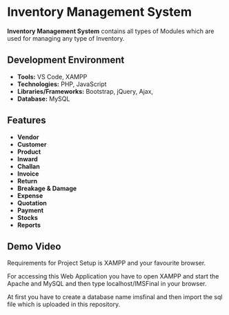 # Inventory Management System

**Inventory Management System** contains all types of Modules which are used for managing any type of Inventory.


## Development Environment

* **Tools:** VS Code, XAMPP
* **Technologies:** PHP, JavaScript
* **Libraries/Frameworks:** Bootstrap, jQuery, Ajax, 
* **Database:** MySQL

## Features

* **Vendor**
* **Customer**
* **Product**
* **Inward**
* **Challan**
* **Invoice**
* **Return**
* **Breakage & Damage**
* **Expense**
* **Quotation**
* **Payment**
* **Stocks**
* **Reports**

## Demo Video



Requirements for Project Setup is XAMPP and your favourite browser.

For accessing this Web Application you have to open XAMPP and start the Apache and MySQL and then type localhost/IMSFinal in your browser.

At first you have to create a database name imsfinal and then import the sql file which is uploaded in this repository.
